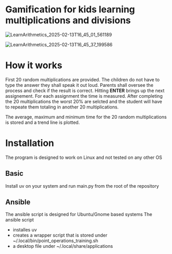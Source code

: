 # Gamification for kids learning multiplications and divisions

![LearnArithmetics_2025-02-13T16_45_01_561189](https://github.com/user-attachments/assets/f71a128b-4fff-41d9-889e-67eacbf0cfb1)

![LearnArithmetics_2025-02-13T16_45_37_199586](https://github.com/user-attachments/assets/02036de4-cd94-492b-8acb-495048fef863)

# How it works

First 20 random multiplications are provided. The children do not have to type the answer they shall speak it out loud. Parents shall oversee the process and check if the result is correct. Hitting **ENTER** brings up the next assignement. For each assignment the time is measured. After completing the 20 multiplications the worst 20% are selcted and the student will have to repeate them totaling in another 20 multiplications.

The average, maximum and minimum time for the 20 random multiplications is stored and a trend line is plotted.

# Installation

The program is designed to work on Linux and not tested on any other OS

## Basic
Install uv on your system and run main.py from the root of the repository

## Ansible
The ansible script is designed for Ubuntu/Gnome based systems 
The ansible script 
- installes uv
- creates a wrapper script that is stored under ~/.local/bin/point_operations_training.sh
- a desktop file under ~/.local/share/applications

<!--
# Requirements
tkinter is required for matplot 
```
sudo apt install python3-tk
```
-->

